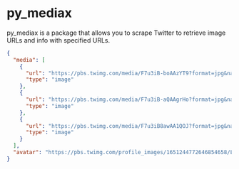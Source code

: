 # py_mediax

py_mediax is a package that allows you to scrape Twitter to retrieve image URLs and info with specified URLs.

```json
{
  "media": [
    {
      "url": "https://pbs.twimg.com/media/F7u3iB-boAAzYT9?format=jpg&name=4096x4096",
      "type": "image"
    },
    {
      "url": "https://pbs.twimg.com/media/F7u3iB-aQAAgrHo?format=jpg&name=4096x4096",
      "type": "image"
    },
    {
      "url": "https://pbs.twimg.com/media/F7u3iB8awAA1QOJ?format=jpg&name=4096x4096",
      "type": "image"
    }
  ],
  "avatar": "https://pbs.twimg.com/profile_images/1651244772646854658/LssoZYlz_normal.jpg"
}
```

